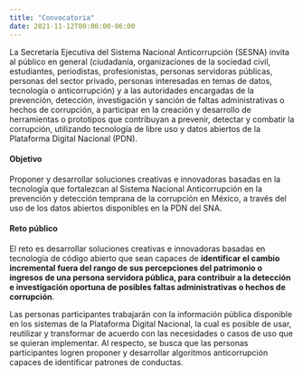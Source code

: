 ```yaml
---
title: "Convocatoria"
date: 2021-11-12T00:00:00-06:00
---
```



La Secretaría Ejecutiva del Sistema Nacional Anticorrupción (SESNA) invita al público en general (ciudadanía, organizaciones de la sociedad civil, estudiantes, periodistas, profesionistas, personas servidoras públicas, personas del sector privado, personas interesadas en temas de datos, tecnología o anticorrupción) y a las autoridades encargadas de la prevención, detección, investigación y sanción de faltas administrativas o hechos de corrupción, a participar en la creación y desarrollo de herramientas o prototipos que contribuyan a prevenir, detectar y combatir la corrupción, utilizando tecnología de libre uso y datos abiertos de la Plataforma Digital Nacional (PDN).

#### Objetivo
Proponer y desarrollar soluciones creativas e innovadoras basadas en la tecnología que fortalezcan al Sistema Nacional Anticorrupción en la prevención y detección temprana de la corrupción en México, a través del uso de los datos abiertos disponibles en la PDN del SNA.

#### Reto público
El reto es desarrollar soluciones creativas e innovadoras basadas en tecnología de código abierto que sean capaces de **identificar el cambio incremental fuera del rango de sus percepciones del patrimonio o ingresos de una persona servidora pública, para contribuir a la detección e investigación oportuna de posibles faltas administrativas o hechos de corrupción**. 

 Las personas participantes trabajarán con la información pública disponible en los sistemas de la Plataforma Digital Nacional, la cual es posible de usar, reutilizar y transformar de acuerdo con las necesidades o casos de uso que se quieran implementar. Al respecto, se busca que las personas participantes logren proponer y desarrollar algoritmos anticorrupción capaces de identificar patrones de conductas.